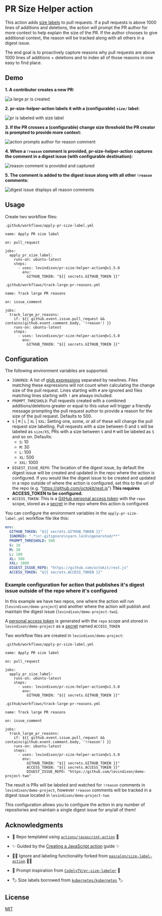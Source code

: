 # PR Size Helper action

This action adds [size labels](https://github.com/kubernetes/kubernetes/labels?q=size) to pull requests. If a pull requests is above 1000 lines of additions and deletions, the action will prompt the PR author for more context to help explain the size of the PR. If the author chooses to give additional context, the reason will be tracked along with all others in a digest issue.

The end goal is to proactively capture reasons why pull requests are above 1000 lines of additions + deletions and to index all of those reasons in one easy to find place.

## Demo

**1. A contributor creates a new PR:**

![a large pr is created](https://user-images.githubusercontent.com/1746081/112671818-e7432600-8e1f-11eb-8ca4-d6849eb77b14.png)


**2. pr-size-helper-action labels it with a (configurable) `size/` label:**

![pr is labeled with size label](https://user-images.githubusercontent.com/1746081/112671828-ee6a3400-8e1f-11eb-9225-e3021fc31896.png)

**3. If the PR crosses a (configurable) change size threshold the PR creator is prompted to provide more context:**

![action prompts author for reason comment](https://user-images.githubusercontent.com/1746081/112671845-f629d880-8e1f-11eb-9bd7-487b682681c2.png)

**4. When a `!reason` comment is provided, pr-size-helper-action captures the comment in a digest issue (with configurable destination):**

![reason comment is provided and captured](https://user-images.githubusercontent.com/1746081/112671861-fb872300-8e1f-11eb-9ec8-6b720ac99a90.png)

**5. The comment is added to the digest issue along with all other `!reason` comments:**

![digest issue displays all reason comments](https://user-images.githubusercontent.com/1746081/112671878-ff1aaa00-8e1f-11eb-884f-5e6d1f867809.png)

## Usage

Create two workflow files:

`.github/workflows/apply-pr-size-label.yml`

```
name: Apply PR size label

on: pull_request

jobs:
  apply_pr_size_label:
    runs-on: ubuntu-latest
    steps:
      - uses: levindixon/pr-size-helper-action@v1.5.0
        env:
          GITHUB_TOKEN: "${{ secrets.GITHUB_TOKEN }}"

```

`.github/workflows/track-large-pr-reasons.yml`

```
name: Track large PR reasons

on: issue_comment

jobs:
  track_large_pr_reasons:
    if: ${{ github.event.issue.pull_request && contains(github.event.comment.body, '!reason') }}
    runs-on: ubuntu-latest
    steps:
      - uses: levindixon/pr-size-helper-action@v1.5.0
        env:
          GITHUB_TOKEN: "${{ secrets.GITHUB_TOKEN }}"

```

## Configuration

The following environment variables are supported:

- `IGNORED`: A list of [glob expressions](http://man7.org/linux/man-pages/man7/glob.7.html)
  separated by newlines. Files matching these expressions will not count when
  calculating the change size of the pull request. Lines starting with `#` are
  ignored and files matching lines starting with `!` are always included.
- `PROMPT_THRESHOLD`: Pull requests created with a combined additions/deletions greater or equal to this value will trigger a friendly message prompting the pull request author to provide a reason for the size of the pull request. Defaults to 500.
- `S` | `M` | `L` | `XL` | `XXL`: Setting one, some, or all of these will change the pull request size labelling. Pull requests with a size between 0 and `S` will be labeled as `size/XS`, PRs with a size between `S` and `M` will be labeled as `S` and so on. Defaults:
  - `S`: 10
  - `M`: 30
  - `L`: 100
  - `XL`: 500
  - `XXL`: 1000
- `DIGEST_ISSUE_REPO`: The location of the digest issue, by default the digest issue will be created and updated in the repo where the action is configured. If you would like the digest issue to be created and updated in a repo outside of where the action is configured, set this to the url of the repo (e.g. "https://github.com/octokit/rest.js") **This requires ACCESS_TOKEN to be configured.**
- `ACCESS_TOKEN`: This is a [GitHub personal access token](https://docs.github.com/en/github/authenticating-to-github/creating-a-personal-access-token) with the `repo` scope, stored as a [secret](https://docs.github.com/en/actions/reference/encrypted-secrets#creating-encrypted-secrets-for-a-repository) in the repo where this action is configured.

You can configure the environment variables in the `apply-pr-size-label.yml` workflow file like this:

```yaml
env:
  GITHUB_TOKEN: "${{ secrets.GITHUB_TOKEN }}"
  IGNORED: ".*\n!.gitignore\nyarn.lock\ngenerated/**"
  PROMPT_THRESHOLD: 500
  S: 10
  M: 30
  L: 100
  XL: 500
  XXL: 1000
  DIGEST_ISSUE_REPO: "https://github.com/octokit/rest.js"
  ACCESS_TOKEN: "${{ secrets.ACCESS_TOKEN }}"
```

### Example configuration for action that publishes it's digest issue outside of the repo where it's configured

In this example we have two repos, one where the action will run (`levindixon/demo-project`) and another where the action will publish and maintain the digest issue (`levindixon/demo-project-two`).

A [personal access token](https://docs.github.com/en/github/authenticating-to-github/creating-a-personal-access-token) is generated with the `repo` scope and stored in `levindixon/demo-project` as a [secret](https://docs.github.com/en/actions/reference/encrypted-secrets#creating-encrypted-secrets-for-a-repository) named `ACCESS_TOKEN`

Two workflow files are created in `levindixon/demo-project`:

`.github/workflows/apply-pr-size-label.yml`

```
name: Apply PR size label

on: pull_request

jobs:
  apply_pr_size_label:
    runs-on: ubuntu-latest
    steps:
      - uses: levindixon/pr-size-helper-action@v1.5.0
        env:
          GITHUB_TOKEN: "${{ secrets.GITHUB_TOKEN }}"

```

`.github/workflows/track-large-pr-reasons.yml`

```
name: Track large PR reasons

on: issue_comment

jobs:
  track_large_pr_reasons:
    if: ${{ github.event.issue.pull_request && contains(github.event.comment.body, '!reason') }}
    runs-on: ubuntu-latest
    steps:
      - uses: levindixon/pr-size-helper-action@v1.5.0
        env:
          GITHUB_TOKEN: "${{ secrets.GITHUB_TOKEN }}"
          ACCESS_TOKEN: "${{ secrets.ACCESS_TOKEN }}"
          DIGEST_ISSUE_REPO: "https://github.com/levindixon/demo-project-two"

```

The result is PRs will be labeled and watched for `!reason` comments in `levindixon/demo-project`, however `!reason` comments will be tracked in a digest issue located in `levindixon/demo-project-two`

This configuration allows you to configure the action in any number of repositories and maintain a single digest issue for any/all of them!

## Acknowledgments

- 📝 Repo templated using [`actions/javascript-action`](https://github.com/actions/javascript-action) 📝

- ✨ Guided by the [Creating a JavaScript action](https://docs.github.com/en/actions/creating-actions/creating-a-javascript-action) guide ✨

- 🙇‍♂️ Ignore and labeling functionality forked from [`pascalgn/size-label-action`](https://github.com/pascalgn/size-label-action) 🙇‍♂️

- 💬 Prompt inspiration from [`CodelyTV/pr-size-labeler`](https://github.com/CodelyTV/pr-size-labeler) 💬

- 🏷 Size labels borrowed from [`kubernetes/kubernetes`](https://github.com/kubernetes/kubernetes/labels?q=size) 🏷

## License

[MIT](LICENSE)
